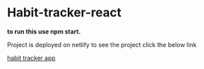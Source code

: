 # Habit-tracker-react

**to run this use npm start.**


Project is deployed on netlify to see the project click the below link


[habit tracker app](https://habit-tracker-app1.netlify.app/)
